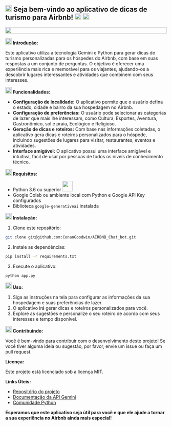 ## <img height="20" src="https://raw.githubusercontent.com/innng/innng/master/assets/soulgem-sayaka.gif"/> **Seja bem-vindo ao aplicativo de dicas de turismo para Airbnb! <img height="20" src="https://seeklogo.com/images/A/airbnb-logo-1D03C48906-seeklogo.com.png">** <img height="20" src="https://raw.githubusercontent.com/innng/innng/master/assets/soulgem-sayaka.gif"/>

<img height="20" width="100%" src="https://github.com/joaopauloaramuni/joaopauloaramuni/blob/main/img/footer-gray.gif?raw=true" />

**<img height="20" src="https://w7.pngwing.com/pngs/892/215/png-transparent-computer-icons-introduction-icon-cdr-angle-white.png"/> Introdução:**

Este aplicativo utiliza a tecnologia Gemini e Python para gerar dicas de turismo personalizadas para os hóspedes do Airbnb, com base em suas respostas a um conjunto de perguntas. O objetivo é oferecer uma experiência mais rica e memorável para os viajantes, ajudando-os a descobrir lugares interessantes e atividades que combinem com seus interesses.

**<img height="20" src="https://w7.pngwing.com/pngs/139/224/png-transparent-computer-icons-scalable-graphics-adobe-illustrator-artwork-apple-icon-format-functionality-icon-cdr-eps-svg-thumbnail.png"/> Funcionalidades:**

* **Configuração de localidade:** O aplicativo permite que o usuário defina o estado, cidade e bairro da sua hospedagem no Airbnb.
* **Configuração de preferências:** O usuário pode selecionar as categorias de lazer que mais lhe interessam, como Cultura, Esportes, Aventura, Gastronômico, sol e praia, Ecológico e Religioso.
* **Geração de dicas e roteiros:** Com base nas informações coletadas, o aplicativo gera dicas e roteiros personalizados para o hóspede, incluindo sugestões de lugares para visitar, restaurantes, eventos e atividades.
* **Interface amigável:** O aplicativo possui uma interface amigável e intuitiva, fácil de usar por pessoas de todos os níveis de conhecimento técnico.

**<img height="20" src="https://cdn-icons-png.flaticon.com/512/69/69211.png"/> Requisitos:**

* Python 3.6 ou superior <code><a href="https://www.python.org/" target="_blank"><img width="32" height="32" src="https://github.com/joaopauloaramuni/joaopauloaramuni/raw/main/img/python.png?raw=true"/></a></code>
* Google Colab ou ambiente local com Python e Google API Key configurados
* Biblioteca `google-generativeai` instalada

**<img height="20" src="https://w7.pngwing.com/pngs/878/325/png-transparent-instalator-computer-software-computer-icons-installation-others-angle-logo-computer-program.png"/> Instalação:**

1. Clone este repositório:

```bash
git clone git@github.com:ConanGoodwin/AIRBNB_Chat_bot.git
```

2. Instale as dependências:

```bash
pip install -r requirements.txt
```

3. Execute o aplicativo:

```bash
python app.py
```

**<img height="20" src="https://banner2.cleanpng.com/20180131/fee/kisspng-logo-brand-red-font-play-button-png-free-download-5a7245a9823028.9638690515174383775333.jpg"/> Uso:**

1. Siga as instruções na tela para configurar as informações da sua hospedagem e suas preferências de lazer.
2. O aplicativo irá gerar dicas e roteiros personalizados para você.
3. Explore as sugestões e personalize o seu roteiro de acordo com seus interesses e tempo disponível.

**<img height="20" src="https://e7.pngegg.com/pngimages/613/126/png-clipart-three-circle-and-two-line-logo-computer-icons-share-icon-sharing-symbol-share-miscellaneous-black-and-white.png"/> Contribuindo:**

Você é bem-vindo para contribuir com o desenvolvimento deste projeto! Se você tiver alguma ideia ou sugestão, por favor, envie um issue ou faça um pull request.

**Licença:**

Este projeto está licenciado sob a licença MIT.

**Links Úteis:**

* [Repositório do projeto](https://github.com/seu-usuario/aplicativo-dicas-turismo-airbnb.git)
* [Documentação da API Gemini](https://docs.gemini.com/)
* [Comunidade Python](https://www.python.org/community/)

**Esperamos que este aplicativo seja útil para você e que ele ajude a tornar a sua experiência no Airbnb ainda mais especial!**
